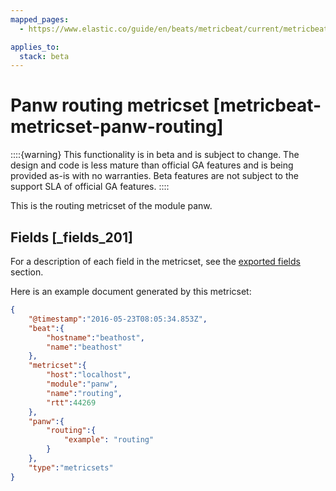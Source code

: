 ```yaml
---
mapped_pages:
  - https://www.elastic.co/guide/en/beats/metricbeat/current/metricbeat-metricset-panw-routing.html

applies_to:
  stack: beta
---
```


# Panw routing metricset [metricbeat-metricset-panw-routing]

::::{warning}
This functionality is in beta and is subject to change. The design and code is less mature than official GA features and is being provided as-is with no warranties. Beta features are not subject to the support SLA of official GA features.
::::


This is the routing metricset of the module panw.

## Fields [_fields_201]

For a description of each field in the metricset, see the [exported fields](/reference/metricbeat/exported-fields-panw.md) section.

Here is an example document generated by this metricset:

```json
{
    "@timestamp":"2016-05-23T08:05:34.853Z",
    "beat":{
        "hostname":"beathost",
        "name":"beathost"
    },
    "metricset":{
        "host":"localhost",
        "module":"panw",
        "name":"routing",
        "rtt":44269
    },
    "panw":{
        "routing":{
            "example": "routing"
        }
    },
    "type":"metricsets"
}
```


